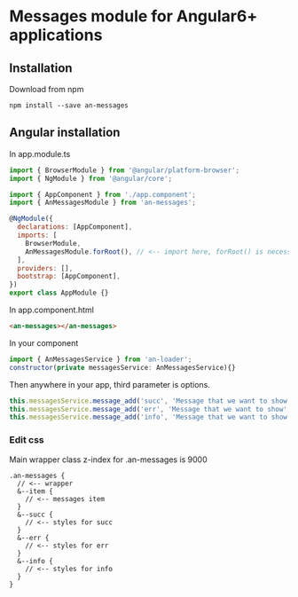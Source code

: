 # Messages module for Angular6+ applications

## Installation

Download from npm

```
npm install --save an-messages
```

## Angular installation

In app.module.ts

```javascript
import { BrowserModule } from '@angular/platform-browser';
import { NgModule } from '@angular/core';

import { AppComponent } from './app.component';
import { AnMessagesModule } from 'an-messages';

@NgModule({
  declarations: [AppComponent],
  imports: [
    BrowserModule,
    AnMessagesModule.forRoot(), // <-- import here, forRoot() is necessary
  ],
  providers: [],
  bootstrap: [AppComponent],
})
export class AppModule {}
```

In app.component.html

```html
<an-messages></an-messages>
```

In your component

```javascript
import { AnMessagesService } from 'an-loader';
constructor(private messagesService: AnMessagesService){}
```

Then anywhere in your app, third parameter is options.

```javascript
this.messagesService.message_add('succ', 'Message that we want to show', 3000);
this.messagesService.message_add('err', 'Message that we want to show', 3000);
this.messagesService.message_add('info', 'Message that we want to show');
```

### Edit css

Main wrapper class
z-index for .an-messages is 9000

```less
.an-messages {
  // <-- wrapper
  &--item {
    // <-- messages item
  }
  &--succ {
    // <-- styles for succ
  }
  &--err {
    // <-- styles for err
  }
  &--info {
    // <-- styles for info
  }
}
```
